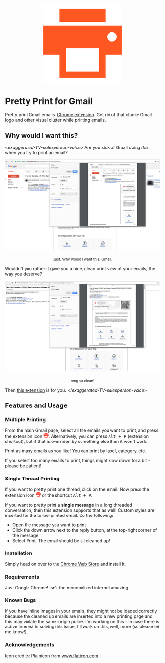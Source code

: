 <p align="center">
  <img src="/extension-icon-256.png"/>
</p>

# Pretty Print for Gmail

Pretty print Gmail emails. [Chrome extension](https://chrome.google.com/webstore/detail/pretty-print-gmail/gdanfldekhdgkbmdoeapbgbcpfglkflg). Get rid of that clunky Gmail logo and other visual clutter while printing emails.

## Why would I want this?

<*exaggerated-TV-salesperson-voice*> Are you sick of Gmail doing *this* when you try to print an email?

<p align="center">
  <img src="/screenshots/screenshot-before.png"/>
  <p align="center"><sub>Just. Why would I want this, Gmail.</sub></p>
</p>

Wouldn't you rather it gave you a nice, clean print view of your emails, the way you deserve?

<p align="center">
  <img src="/screenshots/screenshot-after.png"/>
  <p align="center"><sub>omg so clean!</sub></p>
</p>

Then [this extension](https://chrome.google.com/webstore/detail/pretty-print-gmail/gdanfldekhdgkbmdoeapbgbcpfglkflg) is for you. 
</*exaggerated-TV-salesperson-voice*> 

## Features and Usage

### Multiple Printing
From the main Gmail page, select all the emails you want to print, and press the extension icon ![orange printer](/extension/assets/icon-16.png?raw=true "extension icon"). Alternatively, you can press <kbd>Alt + P</kbd> (extension shortcut), but if that is overriden by something else then it won't work. 

Print as many emails as you like! You can print by label, category, etc. 

If you select too many emails to print, things might slow down for a bit - please be patient!

### Single Thread Printing
If you want to pretty print one thread, click on the email. Now press the extension icon ![orange printer](/extension/assets/icon-16.png?raw=true "extension icon") or the shortcut <kbd>Alt + P</kbd>. 

If you want to pretty print a **single message** in a long threaded conversation, then this extension supports that as well! Custom styles are inserted for the to-be-printed email. Do the following:

- Open the message you want to print
- Click the down arrow next to the reply button, at the top-right corner of the message
- Select Print. The email should be all cleaned up!

### Installation
Simply head on over to the [Chrome Web Store](https://chrome.google.com/webstore/detail/pretty-print-gmail/gdanfldekhdgkbmdoeapbgbcpfglkflg) and install it. 

### Requirements
Just Google Chrome! Isn't the monopolized internet amazing.

### Known Bugs
If you have inline images in your emails, they might not be loaded correctly because the cleaned up emails are inserted into a new printing page and this may violate the same-origin policy. I'm working on this - in case there is active interest in solving this issue, I'll work on this, well, more (so please let me know!).

### Acknowledgements
Icon credits: Plainicon from www.flaticon.com.

